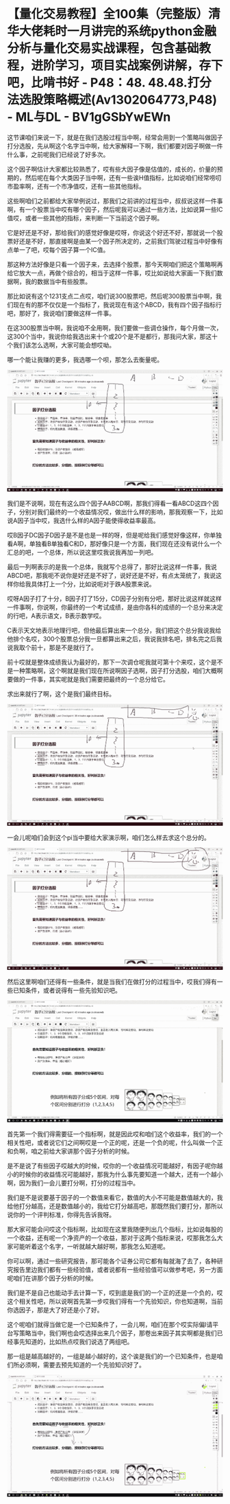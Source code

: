 # 【量化交易教程】全100集（完整版）清华大佬耗时一月讲完的系统python金融分析与量化交易实战课程，包含基础教程，进阶学习，项目实战案例讲解，存下吧，比啃书好 - P48：48. 48.48.打分法选股策略概述(Av1302064773,P48) - ML与DL - BV1gGSbYwEWn

这节课咱们来说一下，就是在我们选股过程当中啊，经常会用到一个策略叫做因子打分选股，先从啊这个名字当中啊，给大家解释一下啊，我们都要对因子啊做一件什么事，之前呢我们已经说了好多次。

这个因子啊估计大家都比较熟悉了，哎有些大因子像是估值的，成长的，价量的预期的，然后呢在每个大类因子当中啊，还有一些诶H值指标，比如说咱们经常唠叨市盈率啊，还有一个市净值哎，还有一些其他指标。

这些啊咱们之前都给大家举例说过，那我们之前讲的过程当中，叔叔说这样一件事啊，有一个股票当中哎有哪个因子，然后呢我可以通过一些方法，比如说算一些IC值哎，或者一些其他的指标，来判断一下当前这个因子啊。

它是好还是不好，那给我们的感觉好像是哎呀，你说这个好还不好，那就说一个股票好还是不好，那直接啊是由某一个因子所决定的，之前我们驾驶过程当中好像有点单一了吧，哎每个因子算一个IC值。

那这种方法好像是只看一个因子来，去选择个股票，那今天啊咱们把这个策略啊再给它放大一点，再做个综合的，相当于这样一件事，哎比如说给大家画一下我们数据啊，我的数据当中有些股票。

那比如说有这个1231支点二点哎，咱们说300股票吧，然后呢300股票当中啊，我们现在有的那不仅仅是一个指标了，我说现在有这个ABCD，我有四个因子指标行吧，那好了，我说咱们要做这样一件事。

在这300股票当中啊，我说咱不全用啊，我们要做一些调仓操作，每个月做一次，这300个当中，我说你给我选出来十个或20个是不是都行，那我问大家，那这十个我们该怎么选啊，大家可能会想哎呦。

哪一个能让我赚的更多，我选哪一个呗，那怎么去衡量呢。

![](img/036e826b9f651dd8ace59f2ff66ec218_1.png)

我们是不说啊，现在有这么四个因子AABCD啊，那我们得看一看ABCD这四个因子，分别对我们最终的一个收益情况哎，做出什么样的影响，那我观察一下，比如说A因子当中哎，我选什么样的A因子能使得收益率最高。

哎B因子DC因子D因子是不是也是一样的呀，但是呢给我们感觉好像这样，你单独看A啊，单独看B单独看C和D，那好像只是一个方面，我们现在还没有说什么一个汇总的吧，一个总体，所以说这里哎我说我再加一列吧。

最后一列啊表示的是我一个总体，我就写个总得了，那好比说这样一件事，我说ABCD吧，那我呃不说你是好还是不好了，说好还是不好，有点太笼统了，我说这样你给我具体打上一个分，比如说呃对于跌A股票来说。

哎呀A因子打了十分，B因子打了15分，CD因子分别有分吧，那好比说这样就这样一件事啊，你说啊，你最终的一个考试成绩，是由你各科的成绩的一个总分来决定的行吧，A表示语文，B表示数学哎。

C表示天文地表示地理行吧，但他最后算出来一个总分，我们把这个总分我说我给他排个名哎，300个股票总分我一旦都算出来之后，我说我排名吧，排名完之后我说我取个前十，那是不是就行了。

前十哎就是整体成绩我认为最好的，那下一次调仓呢我就可第十个来哎，这个是不是一种策略啊，这个啊就是我们现在所说啊因子选啊，因子打分选股，咱们大概啊要做的一件事，其实呢就是我们需要把最终的一个总分给它。

求出来就行了啊，这个是我们最终目标。

![](img/036e826b9f651dd8ace59f2ff66ec218_3.png)

一会儿呢咱们会到这个pi当中要给大家演示啊，咱们怎么样去求这个总分的。

![](img/036e826b9f651dd8ace59f2ff66ec218_5.png)

然后这里啊咱们还得有一些条件，就是当我们在做打分的过程当中，哎我们得有一些已知条件，或者说得有一些先验知识吧。



![](img/036e826b9f651dd8ace59f2ff66ec218_7.png)

首先第一个我们得需要征一个指标啊，就是因此哎和咱们这个收益率，我们的一个相关性吧，或者说它们之间啊哎是一个正的呢，还是一个负的呢，什么叫做一个正和负啊，咱之前给大家讲那个因子分析的时候。

是不是说了有些因子哎越大的时候，哎你的一个收益情况可能越好，有因子呢你越小的时候你的收益情况可能越好，那我为什么事先要知道一个越大，还有一个越小啊，因为我们一会儿要打分啊，打分的过程当中。

我们是不是说要基于因子的一个数值来看它，数值的大小不可能是数值越大的，我给他打分越高，还是数值越小的，我给它打分越高吧，那既然我们要打分，那所以说你的一个评判标准，你得先告诉我呀。

那大家可能会问哎这个指标啊，比如现在这里我随便列出几个指标，比如说每股的一个收益，还有呢一个净资产的一个收益，那对于这两个指标来说，哎那我怎么大家可能听着这个名字，一听就越大越好啊，那我怎么知道呢。

你可以啊，通过一些研究报告，那可能各个证券公司它都有每就海了去了，各种研究报告里边我们都有一些经验值，或者说都有一些经验值可以做参考吧，另一方面呢咱们在讲那个因子分析的时候。

我们是不是自己也能动手去计算一下，哎到底是我们的一个正的还是一个负的，哎这个相关性吧，所以说啊首先第一步哎我们得有一个先验知识，你也知道啊，当前你选因子，那是大了好还是小了好。

这个呢咱们就得当做它是一个已知条件了，一会儿啊，咱们在那个哎实际偏I请平台写策略当中，我们啊也会哎选择出来几个因子，那卷出来因子其实啊都是我们已经事先知道的，比如热点哎我们说选了两组吧。

那一组是越高越好的，一组是越小越好的，这个诶是我们的一个已知条件，也是咱们所必须啊，需要去预先知道的一个先验知识好了。



![](img/036e826b9f651dd8ace59f2ff66ec218_9.png)